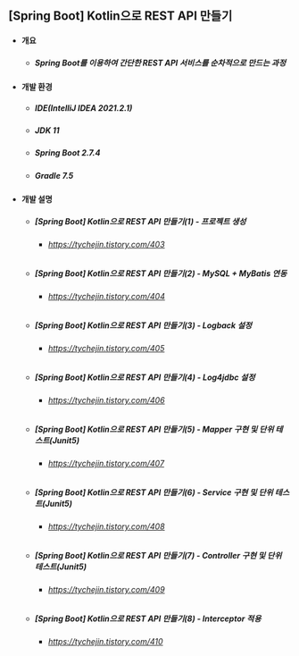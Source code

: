 ## [Spring Boot] Kotlin으로 REST API 만들기
- #### 개요
  - ##### Spring Boot를 이용하여 간단한 REST API 서비스를 순차적으로 만드는 과정

- #### 개발 환경
  - ##### IDE(IntelliJ IDEA 2021.2.1) 
  - ##### JDK 11
  - ##### Spring Boot 2.7.4
  - ##### Gradle 7.5

- #### 개발 설명
  - ##### [Spring Boot] Kotlin으로 REST API 만들기(1) - 프로젝트 생성
    - ###### https://tychejin.tistory.com/403
  - ##### [Spring Boot] Kotlin으로 REST API 만들기(2) - MySQL + MyBatis 연동
    - ###### https://tychejin.tistory.com/404
  - ##### [Spring Boot] Kotlin으로 REST API 만들기(3) - Logback 설정
    - ###### https://tychejin.tistory.com/405
  - ##### [Spring Boot] Kotlin으로 REST API 만들기(4) - Log4jdbc 설정
    - ###### https://tychejin.tistory.com/406
  - ##### [Spring Boot] Kotlin으로 REST API 만들기(5) - Mapper 구현 및 단위 테스트(Junit5)
    - ###### https://tychejin.tistory.com/407
  - ##### [Spring Boot] Kotlin으로 REST API 만들기(6) - Service 구현 및 단위 테스트(Junit5)
    - ###### https://tychejin.tistory.com/408
  - ##### [Spring Boot] Kotlin으로 REST API 만들기(7) - Controller 구현 및 단위 테스트(Junit5)
    - ###### https://tychejin.tistory.com/409 
  - ##### [Spring Boot] Kotlin으로 REST API 만들기(8) - Interceptor 적용
    - ###### https://tychejin.tistory.com/410 
